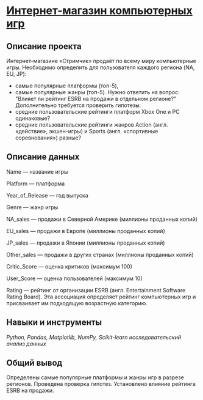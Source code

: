 # [Интернет-магазин компьютерных игр](https://github.com/AlxndrSklv/Yandex-Practicum/blob/f94ed73b5eab34fb7c99206046f96851e7fa6cb0/Video_games_online_store/Video_games_online_store.ipynb)

## Описание проекта

Интернет-магазине «Стримчик» продаёт по всему миру компьютерные игры. 
Необходимо определить для пользователя каждого региона (NA, EU, JP): 
 - самые популярные платформы (топ-5),
 - самые популярные жанры (топ-5).
Нужно ответить на вопрос: "Влияет ли рейтинг ESRB на продажи в отдельном регионе?"
Дополнительно требуется проверить гипотезы: 
- средние пользовательские рейтинги платформ Xbox One и PC одинаковые?
- средние пользовательские рейтинги жанров Action (англ. «действие», экшен-игры) и Sports (англ. «спортивные соревнования») разные?

## Описание данных

Name — название игры

Platform — платформа

Year_of_Release — год выпуска

Genre — жанр игры

NA_sales — продажи в Северной Америке (миллионы проданных копий)

EU_sales — продажи в Европе (миллионы проданных копий)

JP_sales — продажи в Японии (миллионы проданных копий)

Other_sales — продажи в других странах (миллионы проданных копий)

Critic_Score — оценка критиков (максимум 100)

User_Score — оценка пользователей (максимум 10)

Rating — рейтинг от организации ESRB (англ. Entertainment Software Rating Board). Эта ассоциация определяет рейтинг компьютерных игр и присваивает им подходящую возрастную категорию.

## Навыки и инструменты

*Python, Pandas, Matplotlib, NumPy, Scikit-learn исследовательский анализ данных*

## Общий вывод

Определены самые популярные платформы и жанры игр в разрезе регионов. Проведена проверка гипотез. Установлено влияние рейтинга ESRB на продажи. 


